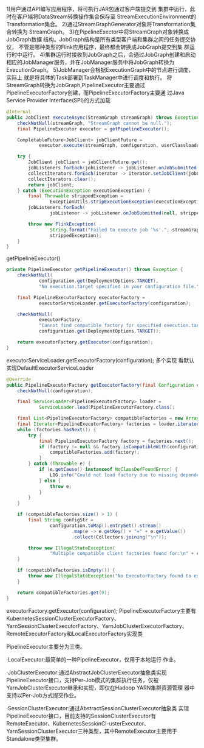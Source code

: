 1)用户通过API编写应用程序，将可执行JAR包通过客户端提交到 集群中运行，此时在客户端将DataStream转换操作集合保存至 StreamExecutionEnvironment的Transformation集合。
2)通过StreamGraphGenerator对象将Transformation集合转换为 StreamGraph。
3)在PipelineExector中将StreamGraph对象转换成JobGraph数据 结构。JobGraph结构是所有类型客户端和集群之间的任务提交协议， 不管是哪种类型的Flink应用程序，最终都会转换成JobGraph提交到集 群运行时中运行。
4)集群运行时接收到JobGraph之后，会通过JobGraph创建和启动 相应的JobManager服务，并在JobManager服务中将JobGraph转换为 ExecutionGraph。
5)JobManager会根据ExecutionGraph中的节点进行调度，实际上 就是将具体的Task部署到TaskManager中进行调度和执行。
将StreamGraph转换为JobGraph,PipelineExecutor主要通过 PipelineExecutorFactory创建，而PipelineExecutorFactory主要通 过Java Service Provider Interface(SPI)的方式加载

```java
@Internal
public JobClient executeAsync(StreamGraph streamGraph) throws Exception {
    checkNotNull(streamGraph, "StreamGraph cannot be null.");
    final PipelineExecutor executor = getPipelineExecutor();

    CompletableFuture<JobClient> jobClientFuture =
            executor.execute(streamGraph, configuration, userClassloader);

    try {
        JobClient jobClient = jobClientFuture.get();
        jobListeners.forEach(jobListener -> jobListener.onJobSubmitted(jobClient, null));
        collectIterators.forEach(iterator -> iterator.setJobClient(jobClient));
        collectIterators.clear();
        return jobClient;
    } catch (ExecutionException executionException) {
        final Throwable strippedException =
                ExceptionUtils.stripExecutionException(executionException);
        jobListeners.forEach(
                jobListener -> jobListener.onJobSubmitted(null, strippedException));

        throw new FlinkException(
                String.format("Failed to execute job '%s'.", streamGraph.getJobName()),
                strippedException);
    }
}
```

getPipelineExecutor()

```java
private PipelineExecutor getPipelineExecutor() throws Exception {
    checkNotNull(
            configuration.get(DeploymentOptions.TARGET),
            "No execution.target specified in your configuration file.");

    final PipelineExecutorFactory executorFactory =
            executorServiceLoader.getExecutorFactory(configuration);

    checkNotNull(
            executorFactory,
            "Cannot find compatible factory for specified execution.target (=%s)",
            configuration.get(DeploymentOptions.TARGET));

    return executorFactory.getExecutor(configuration);
}
```

executorServiceLoader.getExecutorFactory(configuration);  多个实现 看默认实现DefaultExecutorServiceLoader

```java
@Override
public PipelineExecutorFactory getExecutorFactory(final Configuration configuration) {
    checkNotNull(configuration);

    final ServiceLoader<PipelineExecutorFactory> loader =
            ServiceLoader.load(PipelineExecutorFactory.class);

    final List<PipelineExecutorFactory> compatibleFactories = new ArrayList<>();
    final Iterator<PipelineExecutorFactory> factories = loader.iterator();
    while (factories.hasNext()) {
        try {
            final PipelineExecutorFactory factory = factories.next();
            if (factory != null && factory.isCompatibleWith(configuration)) {
                compatibleFactories.add(factory);
            }
        } catch (Throwable e) {
            if (e.getCause() instanceof NoClassDefFoundError) {
                LOG.info("Could not load factory due to missing dependencies.");
            } else {
                throw e;
            }
        }
    }

    if (compatibleFactories.size() > 1) {
        final String configStr =
                configuration.toMap().entrySet().stream()
                        .map(e -> e.getKey() + "=" + e.getValue())
                        .collect(Collectors.joining("\n"));

        throw new IllegalStateException(
                "Multiple compatible client factories found for:\n" + configStr + ".");
    }

    if (compatibleFactories.isEmpty()) {
        throw new IllegalStateException("No ExecutorFactory found to execute the application.");
    }

    return compatibleFactories.get(0);
}
```

executorFactory.getExecutor(configuration); PipelineExecutorFactory主要有 KubernetesSessionClusterExecutorFactory、 YarnSessionClusterExecutorFactory、YarnJobClusterExecutorFactory、 RemoteExecutorFactory和LocalExecutorFactory实现类

PipelineExecutor主要分为三类。

·LocalExecutor:最简单的一种PipelineExecutor，仅用于本地运行 作业。

·JobClusterExecutor:通过AbstractJobClusterExecutor抽象类实现 PipelineExecutor接口，支持Per-Job模式的集群执行任务，仅被 YarnJobClusterExecutor继承和实现，即仅在Hadoop YARN集群资源管理 器中支持以Per-Job方式提交作业。

·SessionClusterExecutor:通过AbstractSessionClusterExecutor抽象类 实现PipelineExecutor接口，目前支持的SessionClusterExecutor有 RemoteExecutor、KubernetesSessionCl-usterExecutor、 YarnSessionClusterExecutor三种类型，其中RemoteExecutor主要用于 Standalone类型集群。

